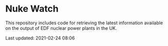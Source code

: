 # Nuke Watch

This repository includes code for retrieving the latest information available on the output of EDF nuclear power plants in the UK.

Last updated: 2021-02-24 08:06